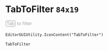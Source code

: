 # TabToFilter `84x19`
<img src="/img/TabToFilter.png" width=84 height=19>

``` CSharp
EditorGUIUtility.IconContent("TabToFilter")
```
```
TabToFilter
```
